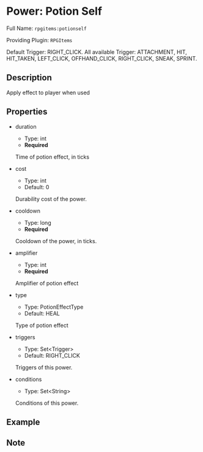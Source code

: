 # Power: Potion Self

<!-- This file is generated ingame by `/rpgitem gen-wiki`. -->
<!-- Please only edit between "beginCustomXXXX" and "endCustomXXXX".  -->
<!-- If you want to edit description of this power or property, -->
<!-- please edit corresponding section in "resources/lang/en_US.yml" -->

Full Name: `rpgitems:potionself`

Providing Plugin: `RPGItems`

Default Trigger: RIGHT_CLICK.
All available Trigger: ATTACHMENT, HIT, HIT_TAKEN, LEFT_CLICK, OFFHAND_CLICK, RIGHT_CLICK, SNEAK, SPRINT.

<!-- beginCustomHeader -->
<!-- endCustomHeader -->

## Description

Apply effect to player when used
<!-- beginCustomDescription -->
<!-- endCustomDescription -->

## Properties

* duration

  * Type: int
  * **Required**

  Time of potion effect, in ticks

* cost

  * Type: int
  * Default: 0

  Durability cost of the power.

* cooldown

  * Type: long
  * **Required**

  Cooldown of the power, in ticks.

* amplifier

  * Type: int
  * **Required**

  Amplifier of potion effect

* type

  * Type: PotionEffectType
  * Default: HEAL

  Type of potion effect

* triggers

  * Type: Set&lt;Trigger&gt;
  * Default: RIGHT_CLICK

  Triggers of this power.

* conditions

  * Type: Set&lt;String&gt;

  Conditions of this power.

<!-- beginCustomProperties -->
<!-- endCustomProperties -->

## Example

<!-- beginCustomExample -->
<!-- endCustomExample -->

## Note

<!-- beginCustomNote -->
<!-- endCustomNote -->